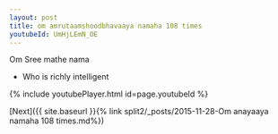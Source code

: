 ```yaml
---
layout: post
title: om amrutaamshoodbhavaaya namaha 108 times
youtubeId: UmHjLEmN_OE
---
```

 
 
Om Sree mathe nama 
 
 -  Who is richly intelligent 
 
  
 
  
 
 
 
 
 
 


{% include youtubePlayer.html id=page.youtubeId %}
 
[Next]({{ site.baseurl }}{% link  split2/_posts/2015-11-28-Om anayaaya namaha  108 times.md%})
 
